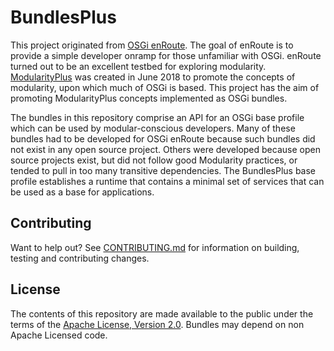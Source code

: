 <h1>BundlesPlus</h1>

This project originated from [OSGi enRoute][enroute]. The goal of enRoute is to provide a simple developer onramp for those unfamiliar with OSGi. enRoute turned out to be an excellent testbed for exploring modularity. [ModularityPlus][modularity.plus] was created in June 2018 to promote the concepts of modularity, upon which much of OSGi is based. This project has the aim of promoting ModularityPlus concepts implemented as OSGi bundles.

The bundles in this repository comprise an API for an OSGi base profile which can be used by modular-conscious developers. Many of
these bundles had to be developed for OSGi enRoute because such bundles did not exist in any open source project. Others were developed because open source projects exist, but did not follow good Modularity practices, or tended to pull in too many transitive dependencies.
The BundlesPlus base profile establishes a runtime that contains a minimal set of services that can be used as a base for applications.

## Contributing

Want to help out? See [CONTRIBUTING.md](CONTRIBUTING.md) for information on building, testing and contributing changes.

## License

The contents of this repository are made available to the public under the terms of the [Apache License, Version 2.0](https://www.apache.org/licenses/LICENSE-2.0).
Bundles may depend on non Apache Licensed code.

[enroute]: http://enroute.osgi.org
[modularity.plus]: https://github.com/ModularityPlus



